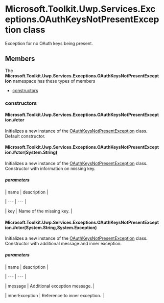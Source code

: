 
# Microsoft.Toolkit.Uwp.Services.Exceptions.OAuthKeysNotPresentException class

Exception for no OAuth keys being present.

## Members

The **Microsoft.Toolkit.Uwp.Services.Exceptions.OAuthKeysNotPresentException** namespace has these types of members

* [constructors](#constructors)

### constructors

#### Microsoft.Toolkit.Uwp.Services.Exceptions.OAuthKeysNotPresentException.#ctor

Initializes a new instance of the [OAuthKeysNotPresentException](T_Microsoft_Toolkit_Uwp_Services_Exceptions_OAuthKeysNotPresentException) class.            Default constructor.

#### Microsoft.Toolkit.Uwp.Services.Exceptions.OAuthKeysNotPresentException.#ctor(System.String)

Initializes a new instance of the [OAuthKeysNotPresentException](T_Microsoft_Toolkit_Uwp_Services_Exceptions_OAuthKeysNotPresentException) class.            Constructor with information on missing key.

##### parameters




| name | description |

| --- | --- |

| key | Name of the missing key. |

#### Microsoft.Toolkit.Uwp.Services.Exceptions.OAuthKeysNotPresentException.#ctor(System.String,System.Exception)

Initializes a new instance of the [OAuthKeysNotPresentException](T_Microsoft_Toolkit_Uwp_Services_Exceptions_OAuthKeysNotPresentException) class.            Constructor with additional message and inner exception.

##### parameters




| name | description |

| --- | --- |

| message | Additional exception message. |

| innerException | Reference to inner exception. |
